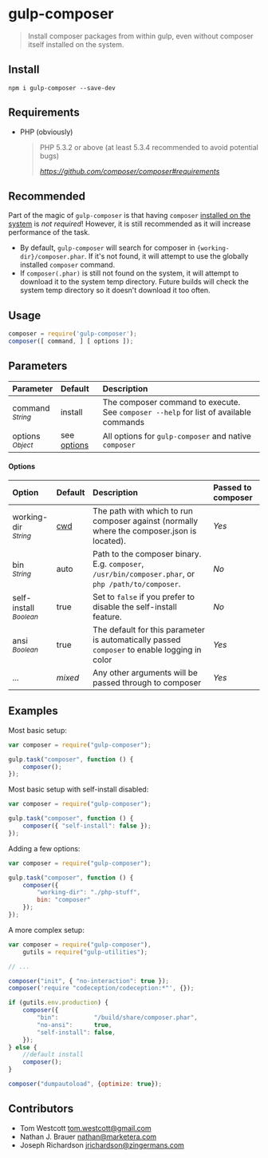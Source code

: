 # gulp-composer
> Install composer packages from within gulp, even without composer itself installed on the system.

## Install

    npm i gulp-composer --save-dev

## Requirements

 - PHP (obviously)
   
   > PHP 5.3.2 or above (at least 5.3.4 recommended to avoid potential bugs)
   > 
   > <cite>https://github.com/composer/composer#requirements</cite>

## Recommended
Part of the magic of `gulp-composer` is that having `composer` [installed on the system][install-composer] is *not required*!  However, it is still recommended as it will increase performance of the task.
 - By default, `gulp-composer` will search for composer in `{working-dir}/composer.phar`.  If it's not found, it will attempt to use the globally installed `composer` command.
 - If `composer(.phar)` is still not found on the system, it will attempt to download it to the system temp directory. Future builds will check the system temp directory so it doesn't download it too often.

## Usage

```js
composer = require('gulp-composer');
composer([ command, ] [ options ]);
```

## Parameters

| Parameter                       | Default       | Description                                                                           |
|:------------------------------- |:------------- |:------------------------------------------------------------------------------------- |
| command <br><sup>*String*</sup> | install       | The composer command to execute. See `composer --help` for list of available commands |
| options <br><sup>*Object*</sup> | see [options] | All options for `gulp-composer` and native `composer`                                 |

#### Options

| Option                                | Default | Description                                                                                         | Passed to composer |
|:------------------------------------- |:------- |:--------------------------------------------------------------------------------------------------- |:------------------ |
| working-dir  <br><sup>*String*</sup>  | [cwd]   | The path with which to run composer against (normally where the composer.json is located).          | *Yes*              |
| bin          <br><sup>*String*</sup>  | auto    | Path to the composer binary. E.g. `composer`, `/usr/bin/composer.phar`, or `php /path/to/composer`. | *No*               |
| self-install <br><sup>*Boolean*</sup> | true    | Set to `false` if you prefer to disable the self-install feature.                                   | *No*               |
| ansi         <br><sup>*Boolean*</sup> | true    | The default for this parameter is automatically passed `composer` to enable logging in color        | *Yes*              |
| ...                                   | *mixed* | Any other arguments will be passed through to composer                                              | *Yes*              |


## Examples
Most basic setup:
```js
var composer = require("gulp-composer");

gulp.task("composer", function () {
	composer();
});
```

Most basic setup with self-install disabled:
```js
var composer = require("gulp-composer");

gulp.task("composer", function () {
	composer({ "self-install": false });
});
```

Adding a few options:
```js
var composer = require("gulp-composer");

gulp.task("composer", function () {
	composer({
		"working-dir": "./php-stuff",
		bin: "composer"
	});
});
```
A more complex setup:
```js
var composer = require("gulp-composer"),
	gutils = require("gulp-utilities");

// ...

composer("init", { "no-interaction": true });
composer('require "codeception/codeception:*"', {});

if (gutils.env.production) {
	composer({
		"bin":          "/build/share/composer.phar",
		"no-ansi":      true,
		"self-install": false,
	});
} else {
	//default install
	composer();
}

composer("dumpautoload", {optimize: true});
```

## Contributors

+ Tom Westcott <tom.westcott@gmail.com>
+ Nathan J. Brauer <nathan@marketera.com>
+ Joseph Richardson <jrichardson@zingermans.com>

[install-composer]: https://getcomposer.org/doc/00-intro.md
[cwd]:              https://nodejs.org/api/process.html#process_process_cwd
[options]:          #options